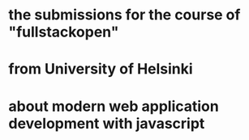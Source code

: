 # the submissions for the course of "fullstackopen"
# from University of Helsinki
# about modern web application development with javascript
